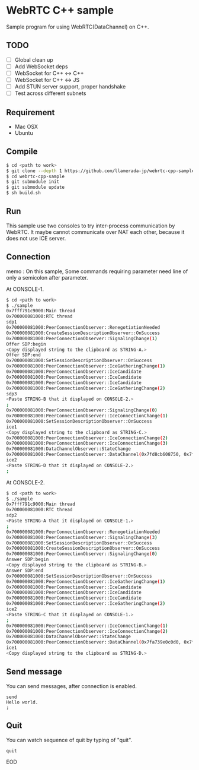 # WebRTC C++ sample

Sample program for using WebRTC(DataChannel) on C++.

## TODO

- [ ] Global clean up
- [ ] Add WebSocket deps
- [ ] WebSocket for C++ <-> C++
- [ ] WebSocket for C++ <-> JS
- [ ] Add STUN server support, proper handshake
- [ ] Test across different subnets

## Requirement

- Mac OSX
- Ubuntu

## Compile

```sh
$ cd <path to work>
$ git clone --depth 1 https://github.com/llamerada-jp/webrtc-cpp-sample.git
$ cd webrtc-cpp-sample
$ git submodule init
$ git submodule update
$ sh build.sh
```

## Run

This sample use two consoles to try inter-process communication by WebRTC.
It maybe cannot communicate over NAT each other, because it does not use ICE server.

## Connection

memo : On this sample, Some commands requiring parameter need line of only a
semicolon after parameter.

At CONSOLE-1.

```sh
$ cd <path to work>
$ ./sample
0x7fff791c9000:Main thread
0x700000081000:RTC thread
sdp1
0x700000081000:PeerConnectionObserver::RenegotiationNeeded
0x700000081000:CreateSessionDescriptionObserver::OnSuccess
0x700000081000:PeerConnectionObserver::SignalingChange(1)
Offer SDP:begin
<Copy displayed string to the clipboard as STRING-A.>
Offer SDP:end
0x700000081000:SetSessionDescriptionObserver::OnSuccess
0x700000081000:PeerConnectionObserver::IceGatheringChange(1)
0x700000081000:PeerConnectionObserver::IceCandidate
0x700000081000:PeerConnectionObserver::IceCandidate
0x700000081000:PeerConnectionObserver::IceCandidate
0x700000081000:PeerConnectionObserver::IceGatheringChange(2)
sdp3
<Paste STRING-B that it displayed on CONSOLE-2.>
;
0x700000081000:PeerConnectionObserver::SignalingChange(0)
0x700000081000:PeerConnectionObserver::IceConnectionChange(1)
0x700000081000:SetSessionDescriptionObserver::OnSuccess
ice1
<Copy displayed string to the clipboard as STRING-C.>
0x700000081000:PeerConnectionObserver::IceConnectionChange(2)
0x700000081000:PeerConnectionObserver::IceConnectionChange(3)
0x700000081000:DataChannelObserver::StateChange
0x700000081000:PeerConnectionObserver::DataChannel(0x7fd8cb608750, 0x7fd8cb71bef0)
ice2
<Paste STRING-D that it displayed on CONSOLE-2.>
;
```

At CONSOLE-2.

```sh
$ cd <path to work>
$ ./sample
0x7fff791c9000:Main thread
0x700000081000:RTC thread
sdp2
<Paste STRING-A that it displayed on CONSOLE-1.>
;
0x700000081000:PeerConnectionObserver::RenegotiationNeeded
0x700000081000:PeerConnectionObserver::SignalingChange(3)
0x700000081000:SetSessionDescriptionObserver::OnSuccess
0x700000081000:CreateSessionDescriptionObserver::OnSuccess
0x700000081000:PeerConnectionObserver::SignalingChange(0)
Answer SDP:begin
<Copy displayed string to the clipboard as STRING-B.>
Answer SDP:end
0x700000081000:SetSessionDescriptionObserver::OnSuccess
0x700000081000:PeerConnectionObserver::IceGatheringChange(1)
0x700000081000:PeerConnectionObserver::IceCandidate
0x700000081000:PeerConnectionObserver::IceCandidate
0x700000081000:PeerConnectionObserver::IceCandidate
0x700000081000:PeerConnectionObserver::IceGatheringChange(2)
ice2
<Paste STRING-C that it displayed on CONSOLE-1.>
;
0x700000081000:PeerConnectionObserver::IceConnectionChange(1)
0x700000081000:PeerConnectionObserver::IceConnectionChange(2)
0x700000081000:DataChannelObserver::StateChange
0x700000081000:PeerConnectionObserver::DataChannel(0x7fa739e0c0d0, 0x7fa739e08b80)
ice1
<Copy displayed string to the clipboard as STRING-D.>
```

## Send message

You can send messages, after connection is enabled.

```
send
Hello world.
;
```

## Quit

You can watch sequence of quit by typing of "quit".

```
quit
```

EOD
